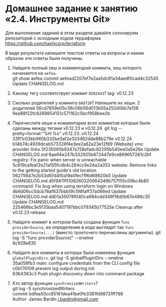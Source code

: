 # Домашнее задание к занятию «2.4. Инструменты Git»

Для выполнения заданий в этом разделе давайте склонируем репозиторий с исходным кодом 
терраформа https://github.com/hashicorp/terraform 

В виде результата напишите текстом ответы на вопросы и каким образом эти ответы были получены. 

1. Найдите полный хеш и комментарий коммита, хеш которого начинается на `aefea`.  
git show aefea
commit aefead2207ef7e2aa5dc81a34aedf0cad4c32545  
Update CHANGELOG.md  
2. Какому тегу соответствует коммит `85024d3`?
tag: v0.12.23

3. Сколько родителей у коммита `b8d720`? Напишите их хеши.
2 родителей  56cd7859e05c36c06b56d013b55a252d0bb7e158 9ea88f22fc6269854151c571162c5bcf958bee2b

4. Перечислите хеши и комментарии всех коммитов которые были сделаны между тегами  v0.12.23 и v0.12.24.
git log --pretty=format:"%H %s" v0.12.23..v0.12.24
33ff1c03bb960b332be3af2e333462dde88b279e v0.12.24
b14b74c4939dcab573326f4e3ee2a62e23e12f89 [Website] vmc provider links
3f235065b9347a758efadc92295b540ee0a5e26e Update CHANGELOG.md
6ae64e247b332925b872447e9ce869657281c2bf registry: Fix panic when server is unreachable
5c619ca1baf2e21a155fcdb4c264cc9e24a2a353 website: Remove links to the getting started guide's old location
06275647e2b53d97d4f0a19a0fec11f6d69820b5 Update CHANGELOG.md
d5f9411f5108260320064349b757f55c09bc4b80 command: Fix bug when using terraform login on Windows
4b6d06cc5dcb78af637bbb19c198faff37a066ed Update CHANGELOG.md
dd01a35078f040ca984cdd349f18d0b67e486c35 Update CHANGELOG.md
225466bc3e5f35baa5d07197bbc079345b77525e Cleanup after v0.12.23 release

5. Найдите коммит в котором была создана функция `func providerSource`, ее определение в коде выглядит 
так `func providerSource(...)` (вместо троеточего перечислены аргументы).
git log -S "func providerSource(" --oneline  
8c928e835
6. Найдите все коммиты в которых была изменена функция `globalPluginDirs`.
git log -S globalPluginDirs --oneline  
35a058fb3 main: configure credentials from the CLI config file  
c0b176109 prevent log output during init  
8364383c3 Push plugin discovery down into command package  
7. Кто автор функции `synchronizedWriters`?    
git log -S synchronizedWriters  
commit bdfea50cc85161dea41be0fe3381fd98731ff786  
Author: James Bardin <j.bardin@gmail.com>  


